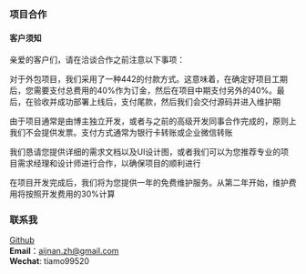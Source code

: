 ### 项目合作
#### 客户须知
亲爱的客户们，请在洽谈合作之前注意以下事项：

对于外包项目，我们采用了一种442的付款方式。这意味着，在确定好项目工期后，您需要支付总费用的40%作为订金，然后在项目中期支付另外的40%。最后，在验收并成功部署上线后，支付尾款，然后我们会交付源码并进入维护期

由于项目通常是由博主独立开发，或者与之前的高级开发同事合作完成的，原则上我们不会提供发票。支付方式通常为银行卡转账或企业微信转账

我们恳请您提供详细的需求文档以及UI设计图，或者我们可以为您推荐专业的项目需求经理和设计师进行合作，以确保项目的顺利进行

在项目开发完成后，我们将为您提供一年的免费维护服务。从第二年开始，维护费用将按照开发费用的30%计算

### 联系我
[Github](https://github.com/ZHNanj)  
**Email**：aijnan.zh@gmail.com    
**Wechat**: tiamo99520